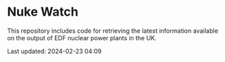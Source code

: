 # Nuke Watch

This repository includes code for retrieving the latest information available on the output of EDF nuclear power plants in the UK.

Last updated: 2024-02-23 04:09